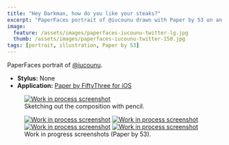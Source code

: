 ```yaml
---
title: "Hey Darkman, how do you like your steaks?"
excerpt: "PaperFaces portrait of @iucounu drawn with Paper by 53 on an iPad."
image: 
  feature: /assets/images/paperfaces-iucounu-twitter-lg.jpg
  thumb: /assets/images/paperfaces-iucounu-twitter-150.jpg
tags: [portrait, illustration, Paper by 53]
---
```


PaperFaces portrait of <a href="http://twitter.com/iucounu">@iucounu</a>.

* **Stylus:** None
* **Application:** [Paper by FiftyThree for iOS](http://www.fiftythree.com/paper)

<figure>
	<a href="{{ site.url }}/assets/images/paperfaces-iucounu-process-1-lg.jpg"><img src="{{ site.url }}/assets/images/paperfaces-iucounu-process-1-750.jpg" alt="Work in process screenshot"></a>
	<figcaption>Sketching out the composition with pencil.</figcaption>
</figure>

<figure class="half">
	<a href="{{ site.url }}/assets/images/paperfaces-iucounu-process-2-lg.jpg"><img src="{{ site.url }}/assets/images/paperfaces-iucounu-process-2-600.jpg" alt="Work in process screenshot"></a>
	<a href="{{ site.url }}/assets/images/paperfaces-iucounu-process-3-lg.jpg"><img src="{{ site.url }}/assets/images/paperfaces-iucounu-process-3-600.jpg" alt="Work in process screenshot"></a>
	<a href="{{ site.url }}/assets/images/paperfaces-iucounu-process-4-lg.jpg"><img src="{{ site.url }}/assets/images/paperfaces-iucounu-process-4-600.jpg" alt="Work in process screenshot"></a>
	<a href="{{ site.url }}/assets/images/paperfaces-iucounu-process-5-lg.jpg"><img src="{{ site.url }}/assets/images/paperfaces-iucounu-process-5-600.jpg" alt="Work in process screenshot"></a>
	<figcaption>Work in progress screenshots (Paper by 53).</figcaption>
</figure>